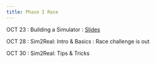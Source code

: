 ```yaml
---
title: Phase I Race 
---
```


OCT 23
: Building a Simulator
  : [Slides](./assets/pdfs/)

OCT 28
: Sim2Real: Intro & Basics
: Race challenge is out

OCT 30
: Sim2Real: Tips & Tricks


